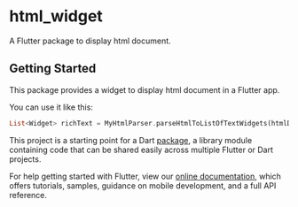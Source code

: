 # html_widget

A Flutter package to display html document.

## Getting Started

This package provides a widget to display html document in a Flutter app.

You can use it like this:

```dart 
List<Widget> richText = MyHtmlParser.parseHtmlToListOfTextWidgets(htmlDoc);
```

This project is a starting point for a Dart
[package](https://flutter.dev/developing-packages/), a library module containing code that can be
shared easily across multiple Flutter or Dart projects.

For help getting started with Flutter, view our
[online documentation](https://flutter.dev/docs), which offers tutorials, samples, guidance on
mobile development, and a full API reference.
